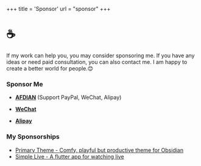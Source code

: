 +++
title = 'Sponsor'
url = "sponsor"
+++

# ☕️

If my work can help you, you may consider sponsoring me. If you have any ideas or need paid consultation, you can also contact me. I am happy to create a better world for people.😊

### Sponsor Me

- **[AFDIAN](https://afdian.com/a/ashinch)**  (Support PayPal, WeChat, Alipay)

- **[WeChat](https://ash7.io/images/wechat.jpg)**

- **[Alipay](https://ash7.io/images/alipay.jpg)**

### My Sponsorships

- [Primary Theme - Comfy, playful but productive theme for Obsidian](https://github.com/primary-theme/obsidian)
- [Simple Live - A flutter app for watching live](https://github.com/xiaoyaocz/dart_simple_live#simple-live)
